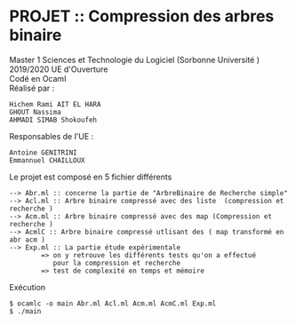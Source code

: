 # PROJET :: Compression des arbres binaire 
Master 1 Sciences et Technologie du Logiciel (Sorbonne Université )
2019/2020
UE d'Ouverture  
Codé en Ocaml  
Réalisé par : 

	Hichem Rami AIT EL HARA 			
	GHOUT Nassima 
	AHMADI SIMAB Shokoufeh 

Responsables de l'UE :

	Antoine GENITRINI
	Emmannuel CHAILLOUX 

Le projet est composé en 5 fichier différents 

	--> Abr.ml :: concerne la partie de "ArbreBinaire de Recherche simple"
	--> Acl.ml :: Arbre binaire compressé avec des liste  (compression et recherche )
	--> Acm.ml :: Arbre binaire compressé avec des map (Compression et recherche )
	--> AcmlC :: Arbre binaire compressé utlisant des ( map transformé en abr acm )
	--> Exp.ml :: La partie étude expérimentale  
			=> on y retrouve les différents tests qu'on a effectué 
			   pour la compression et recherche 
			=> test de complexité en temps et mémoire 


Exécution

	$ ocamlc -o main Abr.ml Acl.ml Acm.ml AcmC.ml Exp.ml
	$ ./main
